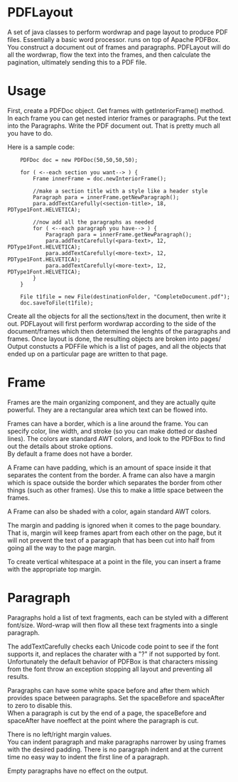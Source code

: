 # PDFLayout
A set of java classes to perform wordwrap and page layout to produce PDF files.  Essentially a basic word processor.  runs on top of Apache PDFBox.  You construct a document out of frames and paragraphs.  PDFLayout will do all the wordwrap, flow the text into the frames, and then calculate the pagination, ultimately sending this to a PDF file.

# Usage

First, create a PDFDoc object.  Get frames with getInteriorFrame() method.  In each frame you can get nested interior frames or paragraphs.   Put the text into the Paragraphs.   Write the PDF document out.  That is pretty much all you have to do.

Here is a sample code:

```
    PDFDoc doc = new PDFDoc(50,50,50,50);
    
    for ( <--each section you want--> ) {
        Frame innerFrame = doc.newInteriorFrame();
        
        //make a section title with a style like a header style
        Paragraph para = innerFrame.getNewParagraph();
        para.addTextCarefully(<section-title>, 18, PDType1Font.HELVETICA);
        
        //now add all the paragraphs as needed
        for ( <--each paragraph you have--> ) {
            Paragraph para = innerFrame.getNewParagraph();
            para.addTextCarefully(<para-text>, 12, PDType1Font.HELVETICA);
            para.addTextCarefully(<more-text>, 12, PDType1Font.HELVETICA);
            para.addTextCarefully(<more-text>, 12, PDType1Font.HELVETICA);
        }
    }
    
    File t1file = new File(destinationFolder, "CompleteDocument.pdf");
    doc.saveToFile(t1file);
```

Create all the objects for all the sections/text in the document, then write it out.
PDFLayout will first perform wordwrap according to the side of the document/frames which then
determined the lenghts of the paragraphs and frames.   Once layout is done, the resulting 
objects are broken into pages/  Output constucts a PDFFile which is a list of pages, and 
all the objects that ended up on a particular page are written to that page.

# Frame

Frames are the main organizing component, and they are actually quite powerful.  They are 
a rectangular area which text can be flowed into.

Frames can have a border, which is a line around the frame.  You can specify color, line width,
and stroke (so you can make dotted or dashed lines).   The colors are standard AWT colors, and
look to the PDFBox to find out the details about stroke options.  
By default a frame does not have a border.

A Frame can have padding, which is an amount of space inside it that separates the content from 
the border.  A frame can also have a margin which is space outside the border which separates 
the border from other things (such as other frames).   Use this to make a little space between 
the frames.

A Frame can also be shaded with a color, again standard AWT colors.

The margin and padding is ignored when it comes to the page boundary.  That is, margin will keep
frames apart from each other on the page, but it will not prevent the text of a paragraph that has
been cut into half from going all the way to the page margin.

To create vertical whitespace at a point in the file, you can insert a frame with the appropriate 
top margin.

# Paragraph

Paragraphs hold a list of text fragments, each can be styled with a different font/size.
Word-wrap will then flow all these text fragments into a single paragraph.

The addTextCarefully checks each Unicode code point to see if the font supports it, and replaces
the charater with a "?" if not supported by font.  Unfortunately the default behavior of 
PDFBox is that characters missing from the font throw an exception stopping all layout and
preventing all results.  

Paragraphs can have some white space before and after them which provides space between 
paragraphs.  Set the spaceBefore and spaceAfter to zero to disable this.  
When a paragraph is cut by the end of a page, the spaceBefore and spaceAfter have noeffect 
at the point where the paragraph is cut.

There is no left/right margin values.  
You can indent paragraph and make paragraphs narrower by using frames with the desired padding.
There is no paragraph indent and at the current time no easy way to indent the first line of a paragraph.

Empty paragraphs have no effect on the output.

